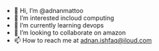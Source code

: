 - 👋 Hi, I’m @adnanmattoo
- 👀 I’m interested incloud computing
- 🌱 I’m currently learning devops
- 💞️ I’m looking to collaborate on amazon
- 📫 How to reach me at adnan.ishfaq@iloud.com

<!---
adnanmattoo/adnanmattoo is a ✨ special ✨ repository because its `README.md` (this file) appears on your GitHub profile.
You can click the Preview link to take a look at your changes.
--->
